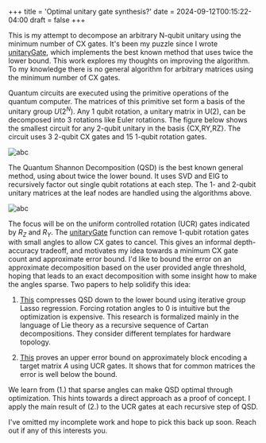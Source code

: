 +++
title = 'Optimal unitary gate synthesis?'
date = 2024-09-12T00:15:22-04:00
draft = false
+++

This is my attempt to decompose an arbitrary N-qubit unitary using the minimum number of CX gates. It's been my puzzle since I wrote [unitaryGate](https://www.mathworks.com/help/matlab/ref/unitarygate.html), which implements the best known method that uses twice the lower bound. This work explores my thoughts on improving the algorithm. To my knowledge there is no general algorithm for arbitrary matrices using the minimum number of CX gates.

Quantum circuits are executed using the primitive operations of the quantum computer. The matrices of this primitive set form a basis of the unitary group $U(2^N)$. Any 1 qubit rotation, a unitary matrix in U(2), can be decomposed into 3 rotations like Euler rotations. The figure below shows the smallest circuit for any 2-qubit unitary in the basis {CX,RY,RZ}. The circuit uses 3 2-qubit CX gates and 15 1-qubit rotation gates.

![abc](/circuit.png)

The Quantum Shannon Decomposition (QSD) is the best known general method, using about twice the lower bound. It uses SVD and EIG to recursively factor out single qubit rotations at each step. The 1- and 2-qubit unitary matrices at the leaf nodes are handled using the algorithms above.

![abc](/qsd.png)

The focus will be on the uniform controlled rotation (UCR) gates indicated by $R_Z$ and $R_Y$. The [unitaryGate](https://www.mathworks.com/help/matlab/ref/unitarygate.html) function can remove 1-qubit rotation gates with small angles to allow CX gates to cancel. This gives an informal depth-accuracy tradeoff, and motivates my idea towards a minimum CX gate count and approximate error bound. I'd like to bound the error on an approximate decomposition based on the user provided angle threshold, hoping that leads to an exact decomposition with some insight how to make the angles sparse. Two papers to help solidify this idea:

1. [This](https://arxiv.org/pdf/2106.05649) compresses QSD down to the lower bound using iterative group Lasso regression. Forcing rotation angles to 0 is intuitive but the optimization is expensive. This research is formalized mainly in the language of Lie theory as a recursive sequence of Cartan decompositions. They consider different templates for hardware topology.

2. [This](https://arxiv.org/abs/2205.00081) proves an upper error bound on approximately block encoding a target matrix $A$ using UCR gates. It shows that for common matrices the error is well below the bound.

We learn from (1.) that sparse angles can make QSD optimal through optimization. This hints towards a direct approach as a proof of concept. I apply the main result of (2.) to the UCR gates at each recursive step of QSD. 

I've omitted my incomplete work and hope to pick this back up soon. Reach out if any of this interests you.
